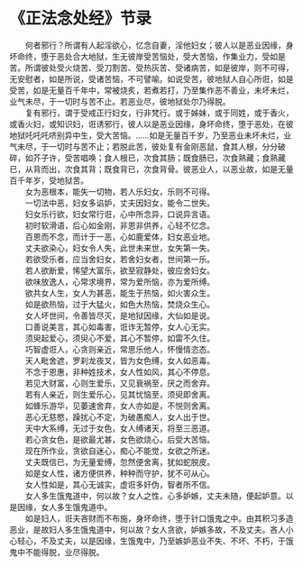 # 《正法念处经》节录
　　何者邪行？所谓有人起淫欲心，忆念自妻，淫他妇女；彼人以是恶业因缘，身坏命终，堕于恶处合大地狱，生无彼岸受苦恼处，受大苦恼，作集业力，受如是苦。所谓彼处受火烧苦、受刀割苦、受热灰苦、受诸病苦，如是彼岸，则不可得，无安慰者，如是所说，受诸苦恼，不可譬喻。如说受苦，彼地狱人自心所诳，如是受苦，如是无量百千年中，常被烧炙，若煮若打，乃至集作恶不善业，未坏未烂，业气未尽，于一切时与苦不止。若恶业尽，彼地狱处尔乃得脱。  
　　复有邪行，谓于受戒正行妇女，行非梵行。或于姊妹，或于同姓，或于香火，或香火妇，或知识妇，诳诱邪行，彼人以是恶业因缘，身坏命终，堕于恶处，在彼地狱吒吒吒哜别异中生，受大苦恼。……如是无量百千岁，乃至恶业未坏未烂，业气未尽，于一切时与苦不止；若脱此苦，彼处复有金刚恶鼠，食其人根，分分破碎，如芥子许，受苦唱唤；食人根已，次食其肠；既食肠已，次食熟藏；食熟藏已，从背而出，次食其背；既食背已，次食背骨。彼恶业人，以恶业故，如是无量百千年岁，受地狱苦。  
　　女为恶根本，能失一切物，若人乐妇女，乐则不可得。  
　　一切法中恶，妇女多谄妒，丈夫因妇女，能令二世失。  
　　妇女乐行欲，妇女常行诳，心中所念异，口说异言语。  
　　初时软滑语，后心如金刚，非恩非供养，心轻不忆念。  
　　百恩而不念，而计于一恶，心如鹿爱体，妇女恶业地。  
　　丈夫欲染心，妇女令人失，此世未来世，女失第一失。  
　　若欲受乐者，应当舍妇女，若舍妇女者，世间第一乐。  
　　若人欲断爱，悕望大富乐，欲至寂静处，彼应舍妇女。  
　　欲味放逸人，心常求境界，常为爱所恼，亦为爱所缚。  
　　欲共女人生，女人为甚恶，能生于热恼，如火害众生。  
　　如是欲热恼，过于大猛火，如色大热恼，焚烧众生心。  
　　女人坏世间，令善皆尽灭，是地狱因缘，大仙如是说。  
　　口善说美言，其心如毒害，诳诈无暂停，女人心无实。  
　　须臾起爱心，须臾心不爱，其心不暂停，如雷不久住。  
　　巧智虚诳人，心贪则亲近，常思乐他人，怀慢情恣态。  
　　天人毗舍遮，罗刹龙夜叉，皆为女色缚，女人如恶毒。  
　　不念于恩惠，非种姓技术，女人性如风，其心不停息。  
　　若见大财富，心则生爱乐，又见衰祸至，厌之而舍弃。  
　　若有人亲近，则生爱乐心，见其忧恼至，须臾即舍离。  
　　如蜂乐游华，见萎速舍弃，女人亦如是，不悦则舍离。  
　　恶心无慈愍，躁扰心不定，为破愚痴人，女人出于世。  
　　天中大系缚，无过于女色，女人缚诸天，将至三恶道。  
　　若心贪女色，是欲最尤甚，女色欲烧心，后受大苦恼。  
　　现在所作业，贪欲自迷心，痴心不能觉，女欲之所迷。  
　　丈夫既信已，为无量爱缚，忽然便舍离，犹如蛇脱皮。  
　　如是女人性，诸方便供养，种种而守护，犹不可从心。  
　　女人性如是，其心无诚实，虚诳多奸伪，智者所不信。  
　　女人多生饿鬼道中，何以故？女人之性，心多妒嫉，丈夫未随，便起妒意。以是因缘，女人多生饿鬼道中。  
　　如是妇人，诳夫吝财而不布施，身坏命终，堕于针口饿鬼之中。由其积习多造恶业，是故妇人多生饿鬼道中，何以故？女人贪欲，妒嫉多故，不及丈夫。吝人小心轻心，不及丈夫，以是因缘，生饿鬼中，乃至嫉妒恶业不失、不坏、不朽，于饿鬼中不能得脱，业尽得脱。  